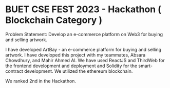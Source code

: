 # BUET CSE FEST 2023 -  Hackathon ( Blockchain Category )

Problem Statement: Develop an e-commerce platform on Web3 for buying and selling artwork.

I have developed ArtBay - an e-commerce platform for buying and selling artwork. I have developed this project with my teammates, Absara Chowdhury, and Mahir Ahmed Al. We have used ReactJS and ThirdWeb for the frontend development and deployment and Solidity for the smart-contract development. We utilized the ethereum blockchain.

We ranked 2nd in the Hackathon.
